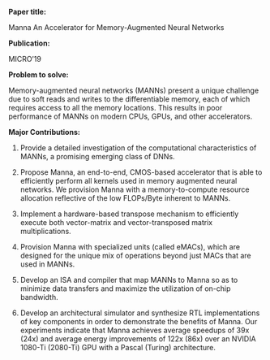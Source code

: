 **Paper title:**

Manna An Accelerator for Memory-Augmented Neural Networks

**Publication:**

MICRO’19

**Problem to solve:**

Memory-augmented neural networks (MANNs) present a unique challenge due to soft
reads and writes to the differentiable memory, each of which requires access to
all the memory locations. This results in poor performance of MANNs on modern
CPUs, GPUs, and other accelerators.

**Major Contributions:**

1.  Provide a detailed investigation of the computational characteristics of
    MANNs, a promising emerging class of DNNs.

2.  Propose Manna, an end-to-end, CMOS-based accelerator that is able to
    efficiently perform all kernels used in memory augmented neural networks. We
    provision Manna with a memory-to-compute resource allocation reflective of
    the low FLOPs/Byte inherent to MANNs.

3.  Implement a hardware-based transpose mechanism to efficiently execute both
    vector-matrix and vector-transposed matrix multiplications.

4.  Provision Manna with specialized units (called eMACs), which are designed
    for the unique mix of operations beyond just MACs that are used in MANNs.

5.  Develop an ISA and compiler that map MANNs to Manna so as to minimize data
    transfers and maximize the utilization of on-chip bandwidth.

6.  Develop an architectural simulator and synthesize RTL implementations of key
    components in order to demonstrate the benefits of Manna. Our experiments
    indicate that Manna achieves average speedups of 39x (24x) and average
    energy improvements of 122x (86x) over an NVIDIA 1080-Ti (2080-Ti) GPU with
    a Pascal (Turing) architecture.
